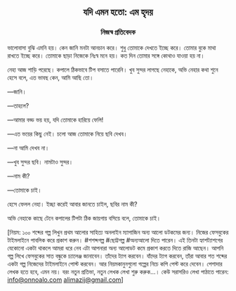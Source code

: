 <div align=center><h2 align=center>যদি এমন হতো: এম হৃদয়</h4><h3 align=center>নিজস্ব প্রতিবেদক</h3>
</div>

ভালোবাসা বুঝি এমনি হয়। কেন জানি মনটা আনচান করে। শুধু তোমাকে দেখতে ইচ্ছে করে। তোমার বুকে মাথা রাখতে ইচ্ছে করে। তোমাকে ছাড়া নিজেকে নিঃস্ব মনে হয়। কত দিন তোমার সঙ্গে কোথাও যাওয়া হয় না।

নেহা আজ শাড়ি পরেছে। কপালে ঠিকভাবে টিপ বসাতে পারেনি। খুব সুন্দর লাগছে নেহাকে, অভি নেহার কথা শুনে হেসে বলে, এত ভাবছ কেন, আমি আছি তো।

—জানি।

—তাহলে?

—আমার বড্ড ভয় হয়, যদি তোমাকে হারিয়ে ফেলি!

—এত ভয়ের কিছু নেই। চলো আজ তোমাকে নিয়ে ছবি দেখব।

—না আমি দেখব না।

—খুব সুন্দর ছবি। নামটাও সুন্দর।

—নাম কী?

—তোমাকে চাই।

হেসে ফেলল নেহা। ইচ্ছা করেই আবার জানতে চাইল, ছবির নাম কী?

অভি নেহাকে কাছে টেনে কপালের টিপটা ঠিক জায়গায় বসিয়ে বলে, তোমাকে চাই।

[নিয়ম: ১০০ শব্দের গল্প লিখুন প্রথম আলোর সাহিত্য অনলাইন ম্যাগাজিন অন্য আলো ডটকমের জন্য। নিজের ফেসবুকের টাইমলাইনে পাবলিক করে প্রকাশ করুন। #শশব্দগল্প #ছোট্টগল্প #অন্যআলো দিতে পারেন। এই তিনটা হ্যাশট্যাশগের যেকোনো একটা থাকলে আমরা ধরে নেব এটা আপনারা অন্য আলোডট কমে প্রকাশ করতে দিতে রাজি আছেন। আপনি গল্প লিখে ফেসবুকের সাত বন্ধুকে চ্যালেঞ্জ জানাবেন। তাঁদের ট্যাগ করবেন। যাঁদের ট্যাগ করবেন, তাঁরা আবার শত শব্দের একটা গল্প নিজেদের টাইমলাইনে পোস্ট করবেন। আর নিয়মকানুনগুলো গল্পের নিচে কপি পেস্ট করে দেবেন। পেশাদার লেখক হতে হবে, এমন নয়। বরং নতুন প্রতিভা, নতুন লেখক লেখা শুরু করুক...। কেউ সরাসরিও লেখা পাঠাতে পারেন: info@onnoalo.com alimazij@gmail.com]

